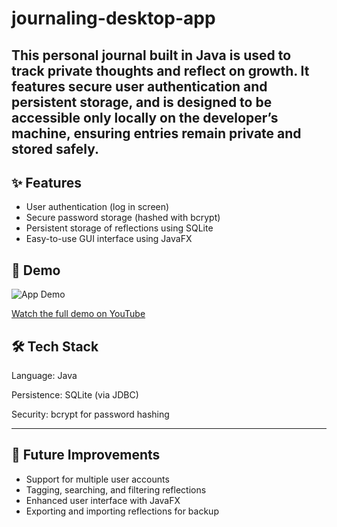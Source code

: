 # journaling-desktop-app
This personal journal built in Java is used to track private thoughts and reflect on growth. 
It features secure user authentication and persistent storage, and is designed to be accessible only locally on the developer’s machine, ensuring entries remain private and stored safely.
---

## ✨ Features
- User authentication (log in screen)  
- Secure password storage (hashed with bcrypt)  
- Persistent storage of reflections using SQLite
- Easy-to-use GUI interface using JavaFX

## 🎥 Demo
![App Demo](assets/demo.gif)

[Watch the full demo on YouTube](https://youtu.be/your-demo-link)

## 🛠️ Tech Stack

Language: Java

Persistence: SQLite (via JDBC)

Security: bcrypt for password hashing

---

## 🔮 Future Improvements
- Support for multiple user accounts
- Tagging, searching, and filtering reflections
- Enhanced user interface with JavaFX
- Exporting and importing reflections for backup
